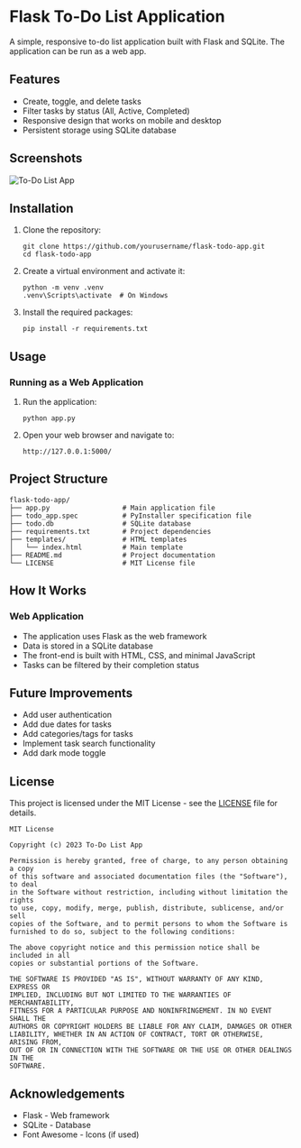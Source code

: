 # Flask To-Do List Application

A simple, responsive to-do list application built with Flask and SQLite. The application can be run as a web app.

## Features

- Create, toggle, and delete tasks
- Filter tasks by status (All, Active, Completed)
- Responsive design that works on mobile and desktop
- Persistent storage using SQLite database

## Screenshots

![To-Do List App](screenshots/todo-app.png)

## Installation

1. Clone the repository:
   ```
   git clone https://github.com/yourusername/flask-todo-app.git
   cd flask-todo-app
   ```

2. Create a virtual environment and activate it:
   ```
   python -m venv .venv
   .venv\Scripts\activate  # On Windows
   ```

3. Install the required packages:
   ```
   pip install -r requirements.txt
   ```

## Usage

### Running as a Web Application

1. Run the application:
   ```
   python app.py
   ```

2. Open your web browser and navigate to:
   ```
   http://127.0.0.1:5000/
   ```

## Project Structure

```
flask-todo-app/
├── app.py                  # Main application file
├── todo_app.spec           # PyInstaller specification file
├── todo.db                 # SQLite database
├── requirements.txt        # Project dependencies
├── templates/              # HTML templates
│   └── index.html          # Main template
├── README.md               # Project documentation
└── LICENSE                 # MIT License file
```

## How It Works

### Web Application
- The application uses Flask as the web framework
- Data is stored in a SQLite database
- The front-end is built with HTML, CSS, and minimal JavaScript
- Tasks can be filtered by their completion status

## Future Improvements

- Add user authentication
- Add due dates for tasks
- Add categories/tags for tasks
- Implement task search functionality
- Add dark mode toggle

## License

This project is licensed under the MIT License - see the [LICENSE](LICENSE) file for details.

```
MIT License

Copyright (c) 2023 To-Do List App

Permission is hereby granted, free of charge, to any person obtaining a copy
of this software and associated documentation files (the "Software"), to deal
in the Software without restriction, including without limitation the rights
to use, copy, modify, merge, publish, distribute, sublicense, and/or sell
copies of the Software, and to permit persons to whom the Software is
furnished to do so, subject to the following conditions:

The above copyright notice and this permission notice shall be included in all
copies or substantial portions of the Software.

THE SOFTWARE IS PROVIDED "AS IS", WITHOUT WARRANTY OF ANY KIND, EXPRESS OR
IMPLIED, INCLUDING BUT NOT LIMITED TO THE WARRANTIES OF MERCHANTABILITY,
FITNESS FOR A PARTICULAR PURPOSE AND NONINFRINGEMENT. IN NO EVENT SHALL THE
AUTHORS OR COPYRIGHT HOLDERS BE LIABLE FOR ANY CLAIM, DAMAGES OR OTHER
LIABILITY, WHETHER IN AN ACTION OF CONTRACT, TORT OR OTHERWISE, ARISING FROM,
OUT OF OR IN CONNECTION WITH THE SOFTWARE OR THE USE OR OTHER DEALINGS IN THE
SOFTWARE.
```

## Acknowledgements

- Flask - Web framework
- SQLite - Database
- Font Awesome - Icons (if used)
````
